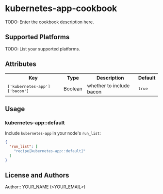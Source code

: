 # kubernetes-app-cookbook

TODO: Enter the cookbook description here.

## Supported Platforms

TODO: List your supported platforms.

## Attributes

<table>
  <tr>
    <th>Key</th>
    <th>Type</th>
    <th>Description</th>
    <th>Default</th>
  </tr>
  <tr>
    <td><tt>['kubernetes-app']['bacon']</tt></td>
    <td>Boolean</td>
    <td>whether to include bacon</td>
    <td><tt>true</tt></td>
  </tr>
</table>

## Usage

### kubernetes-app::default

Include `kubernetes-app` in your node's `run_list`:

```json
{
  "run_list": [
    "recipe[kubernetes-app::default]"
  ]
}
```

## License and Authors

Author:: YOUR_NAME (<YOUR_EMAIL>)
